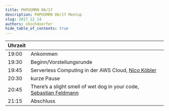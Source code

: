 ```yaml
---
title: PHPUGMRN 06/17
description: PHPUGMRN 06/17 Meetup
slug: 2017_12_14
authors: shochdoerfer
hide_table_of_contents: true
---
```


| Uhrzeit |                                                                                                           | 
|---------|-----------------------------------------------------------------------------------------------------------|
| 19:00   | Ankommen                                                                                                  |
| 19:30   | Beginn/Vorstellungsrunde                                                                                  |
| 19:45   | Serverless Computing in der AWS Cloud, [Nico Köbler](https://twitter.com/dasniko)                         |
| 20:30   | kurze Pause                                                                                               |
| 20:45   | There’s a slight smell of wet dog in your code, [Sebastian Feldmann](https://twitter.com/movetodevnull/)  |
| 21:15   | Abschluss                                                                                                 |
